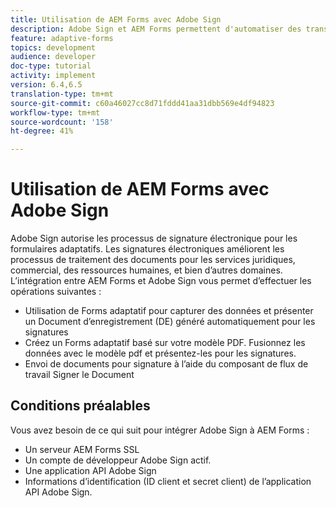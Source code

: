 ```yaml
---
title: Utilisation de AEM Forms avec Adobe Sign
description: Adobe Sign et AEM Forms permettent d'automatiser des transactions complexes et d'inclure des signatures électroniques légales dans le cadre d'une expérience numérique transparente.
feature: adaptive-forms
topics: development
audience: developer
doc-type: tutorial
activity: implement
version: 6.4,6.5
translation-type: tm+mt
source-git-commit: c60a46027cc8d71fddd41aa31dbb569e4df94823
workflow-type: tm+mt
source-wordcount: '158'
ht-degree: 41%

---
```


# Utilisation de AEM Forms avec Adobe Sign

Adobe Sign autorise les processus de signature électronique pour les formulaires adaptatifs. Les signatures électroniques améliorent les processus de traitement des documents pour les services juridiques, commercial, des ressources humaines, et bien d’autres domaines.
L’intégration entre AEM Forms et Adobe Sign vous permet d’effectuer les opérations suivantes :

* Utilisation de Forms adaptatif pour capturer des données et présenter un Document d’enregistrement (DE) généré automatiquement pour les signatures
* Créez un Forms adaptatif basé sur votre modèle PDF. Fusionnez les données avec le modèle pdf et présentez-les pour les signatures.
* Envoi de documents pour signature à l’aide du composant de flux de travail Signer le Document

## Conditions préalables

Vous avez besoin de ce qui suit pour intégrer Adobe Sign à AEM Forms :

* Un serveur AEM Forms SSL
* Un compte de développeur Adobe Sign actif.
* Une application API Adobe Sign
* Informations d’identification (ID client et secret client) de l’application API Adobe Sign.

